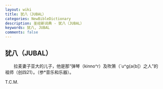 ```yaml
---
layout: wiki
title: 犹八（JUBAL）
categories: NewBibleDictionary
description: 圣经新词典 - 犹八（JUBAL）
keywords: 犹八, JUBAL
comments: false
---
```


## 犹八（JUBAL）

　　拉麦妻子亚大的儿子，他是那“弹琴（kinno^r）及吹箫（`u^g{a{b[）之人”的祖师（创四21）。（参*音乐和乐器）。

T.C.M.








